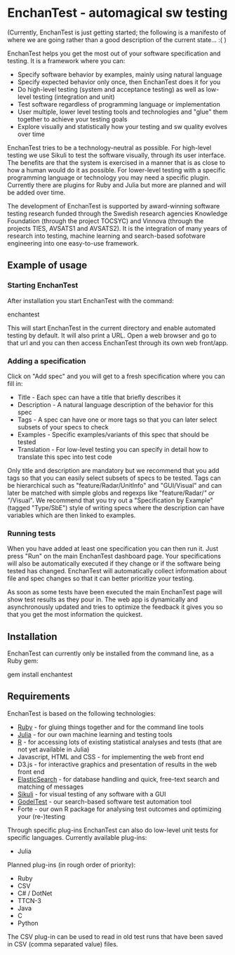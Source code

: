 # EnchanTest - automagical sw testing

(Currently, EnchanTest is just getting started; the following is a manifesto of where we are going rather than a good description of the current state... :( )

EnchanTest helps you get the most out of your software specification and testing. It is a framework where you can:

* Specify software behavior by examples, mainly using natural language
* Specify expected behavior only once, then EnchanTest does it for you
* Do high-level testing (system and acceptance testing) as well as low-level testing (integration and unit)
* Test software regardless of programming language or implementation
* User multiple, lower level testing tools and technologies and "glue" them together to achieve your testing goals
* Explore visually and statistically how your testing and sw quality evolves over time

EnchanTest tries to be a technology-neutral as possible. For high-level testing we use Sikuli to test the software visually, through its user interface. The benefits are that the system is exercised in a manner that is as close to how a human would do it as possible. For lower-level testing with a specific programming language or technology you may need a specific plugin. Currently there are plugins for Ruby and Julia but more are planned and will be added over time.

The development of EnchanTest is supported by award-winning software testing research funded through the Swedish research agencies Knowledge Foundation (through the project TOCSYC) and Vinnova (through the projects TIES, AVSATS1 and AVSATS2). It is the integration of many years of research into testing, machine learning and search-based sofotware engineering into one easy-to-use framework.


## Example of usage


### Starting EnchanTest

After installation you start EnchanTest with the command:

  enchantest

This will start EnchanTest in the current directory and enable automated testing by default. It will also print a URL. Open a web browser and go to that url and you can then access EnchanTest through its own web front/app.

### Adding a specification

Click on "Add spec" and you will get to a fresh specification where you can fill in:

* Title - Each spec can have a title that briefly describes it
* Description - A natural language description of the behavior for this spec
* Tags - A spec can have one or more tags so that you can later select subsets of your specs to check
* Examples - Specific examples/variants of this spec that should be tested
* Translation - For low-level testing you can specify in detail how to translate this spec into test code

Only title and description are mandatory but we recommend that you add tags so that you can easily select subsets of specs to be tested. Tags can be hierarchical such as "feature/Radar/UnitInfo" and "GUI/Visual" and can later be matched with simple globs and regexps like "feature/Radar/*" or "*/Visual". We recommend that you try out a "Specification by Example" (tagged "Type/SbE") style of writing specs where the description can have variables which are then linked to examples.

### Running tests

When you have added at least one specification you can then run it. Just press "Run" on the main EnchanTest dashboard page. Your specifications will also be automatically executed if they change or if the software being tested has changed. EnchanTest will automatically collect information about file and spec changes so that it can better prioritize your testing.

As soon as some tests have been executed the main EnchanTest page will show test results as they pour in. The web app is dynamically and asynchronously updated and tries to optimize the feedback it gives you so that you get the most information the quickest.


## Installation

EnchanTest can currently only be installed from the command line, as a Ruby gem:

  gem install enchantest

## Requirements

EnchanTest is based on the following technologies:

* [Ruby](https://www.ruby-lang.org/en/) - for gluing things together and for the command line tools
* [Julia](http://www.julialang.org) - for our own machine learning and testing tools
* [R](http://www.r-project.org/) - for accessing lots of existing statistical analyses and tests (that are not yet available in Julia)
* Javascript, HTML and CSS - for implementing the web front end
* D3.js - for interactive graphics and presentation of results in the web front end
* [ElasticSearch](http://www.elasticsearch.org/overview/elasticsearch/) - for database handling and quick, free-text search and matching of messages
* [Sikuli](http://www.sikuli.org/) - for visual testing of any software with a GUI
* [GodelTest](http://www.robertfeldt.net/publications/feldt_poulding_2013_finding_test_data_with_specific_properties.pdf) - our search-based software test automation tool
* Forte - our own R package for analysing test outcomes and optimizing your (re-)testing

Through specific plug-ins EnchanTest can also do low-level unit tests for specific languages. Currently available plug-ins:

* Julia

Planned plug-ins (in rough order of priority):

* Ruby
* CSV
* C# / DotNet
* TTCN-3
* Java
* C
* Python

The CSV plug-in can be used to read in old test runs that have been saved in CSV (comma separated value) files.